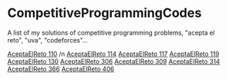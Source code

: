 # CompetitiveProgrammingCodes
A list of my solutions of competitive programming problems, "acepta el reto", "uva", "codeforces"...

[AceptaElReto 110](./problems/aer110/src/Main.java) /n
[AceptaElReto 114](./problems/aer114/src/Main.java)
[AceptaElReto 117](./problems/aer117/src/Main.java)
[AceptaElReto 119](./problems/aer119/src/Main.java)
[AceptaElReto 130](./problems/aer130/src/Main.java)
[AceptaElReto 306](./problems/aer306/src/Main.java)
[AceptaElReto 309](./problems/aer309/src/Main.java)
[AceptaElReto 314](./problems/aer314/src/Main.java)
[AceptaElReto 366](./problems/aer366/src/Main.java)
[AceptaElReto 406](./problems/aer406/src/Main.java)

